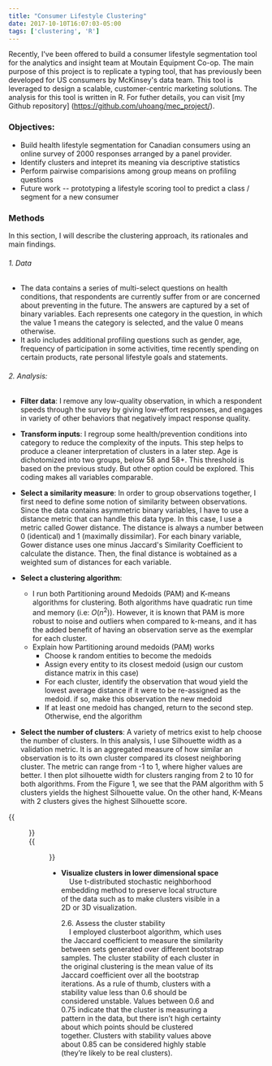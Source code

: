 ```yaml
---
title: "Consumer Lifestyle Clustering"
date: 2017-10-10T16:07:03-05:00
tags: ['clustering', 'R']
---
```


Recently, I've been offered to build a consumer lifestyle segmentation tool for the analytics and insight team at Moutain Equipment Co-op. The main purpose of this project is to replicate a typing tool, that has previously been developed for US consumers by McKinsey's data team. This tool is leveraged to design a scalable, customer-centric marketing solutions. The analysis for this tool is written in R. For futher details, you can visit [my Github repository] (https://github.com/uhoang/mec_project/).

### Objectives: 
- Build health lifestyle segmentation for Canadian consumers using an online survey of 2000 responses arranged by a panel provider.
- Identify clusters and intepret its meaning via descriptive statistics
- Perform pairwise comparisions among group means on profiling questions
- Future work -- prototyping a lifestyle scoring tool to predict a class / segment for a new consumer

### Methods
In this section, I will describe the clustering approach, its rationales and main findings.

###### 1. Data
  - The data contains a series of multi-select questions on health conditions, that respondents are currently suffer from or are concerned about preventing in the future. The answers are captured by a set of binary variables. Each represents one category in the question, in which the value 1 means the category is selected, and the value 0 means otherwise. 
  - It aslo includes additional profiling questions such as gender, age, frequency of participation in some activities, time recently spending on certain products, rate personal lifestyle goals and statements.

###### 2. Analysis:

* __Filter data__: I remove any low-quality observation, in which a respondent speeds through the survey by giving low-effort responses, and engages in variety of other behaviors that negatively impact response quality.

* __Transform inputs__: I regroup some health/prevention conditions into category to reduce the complexity of the inputs. This step helps to produce a cleaner interpretation of clusters in a later step. Age is dichotomized into two groups, below 58 and 58+. This threshold is based on the previous study. But other option could be explored. This coding makes all variables comparable. 
   
* __Select a similarity measure__: In order to group observations together, I first need to define some notion of similarity between observations. Since the data contains asymmetric binary variables, I have to use a distance metric that can handle this data type. In this case, I use a metric called Gower distance. The distance is always a number between 0 (identical) and 1 (maximally dissimilar). For each binary variable, Gower distance uses one minus Jaccard's Similarity Coefficient to calculate the distance. Then, the final distance is wobtained as a weighted sum of distances for each variable. 
  
* __Select a clustering algorithm__: <br/>
  + I run both Partitioning around Medoids (PAM) and K-means algorithms for clustering. Both algorithms have quadratic run time and memory (i.e: $O(n^2)$). However, it is known that PAM is more robust to noise and outliers when compared to k-means, and it has the added benefit of having an observation serve as the exemplar for each cluster. 
  + Explain how Partitioning around medoids (PAM) works
      * Choose k random entities to become the medoids
      * Assign every entity to its closest medoid (usign our custom distance matrix in this case)
      * For each cluster, identify the observation that woud yield the lowest average distance if it were to be re-assigned as the medoid. if so, make this observation the new medoid
      * If at least one medoid has changed, return to the second step. Otherwise, end the algorithm
      
* __Select the number of clusters__: A variety of metrics exist to help choose the number of clusters. In this analysis, I use Silhouette width as a validation metric. It is an aggregated measure of how similar an observation is to its own cluster compared its closest neighboring cluster. The metric can range from -1 to 1, where higher values are better. I then plot silhouette width for clusters ranging from 2 to 10 for both algorithms. From the Figure 1, we see that the PAM algorithm with 5 clusters yields the highest Silhouette value. On the other hand, K-Means with 2 clusters gives the highest Silhouette score. <br/> 

{{<figure src="/images/pam_silhouette_width_vs_num_clusters.png" title="Fig.1: Silhouette width by number of cluster in PAM">}}
<br/> 
{{<figure src="/images/kmean_silhouette_width_vs_num_clusters.png" title="Fig.2: Silhouette width by number of cluster in K-Means">}}
<br/>

* __Visualize clusters in lower dimensional space__ <br/>
   &nbsp;&nbsp;&nbsp; Use t-distributed stochastic neighborhood embedding method to preserve local structure of the data such as to make clusters visible in a 2D or 3D visualization. 

   2.6. Assess the cluster stability <br/>
   &nbsp;&nbsp;&nbsp; I employed clusterboot algorithm, which uses the Jaccard coefficient to measure the similarity between sets generated over different bootstrap samples. The cluster stability of each cluster in the original clustering is the mean value of its Jaccard coefficient over all the bootstrap iterations. As a rule of thumb, clusters with a stability value less than 0.6 should be considered unstable. Values between 0.6 and 0.75 indicate that the cluster is measuring a pattern in the data, but there isn’t high certainty about which points should be clustered together. Clusters with stability values above about 0.85 can be considered highly stable (they’re likely to be real clusters).